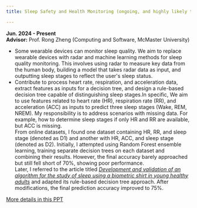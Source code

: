 ```yaml
---
title: Sleep Safety and Health Monitoring (ongoing, and highly likely that a paper will be published)

---
```


**Jun. 2024 - Present**  
**Advisor:** Prof. Rong Zheng (Computing and Software, McMaster University)
<!--more-->
- Some wearable devices can monitor sleep quality. We aim to replace wearable devices with radar and machine learning methods 
for sleep quality monitoring. This involves using radar to measure key data from the human body, building a model that takes radar data as input, and outputting sleep stages to reflect the user's sleep status.
- Contribute to process heart rate, respiration, and acceleration data, extract features as inputs for a decision tree, and design a rule-based decision tree capable of distinguishing sleep stages.In specific, We aim to use features related to heart rate (HR), respiration rate (RR), and acceleration (ACC) as inputs to predict three sleep stages (Wake, REM, NREM). My responsibility is to address scenarios with missing data. For example, how to determine sleep stages if only HR and RR are available, but ACC is missing.  
  From online datasets, I found one dataset containing HR, RR, and sleep stage (denoted as D1) and another with HR, ACC, and sleep stage (denoted as D2). Initially, I attempted using Random Forest ensemble learning, training separate decision trees on each dataset and combining their results. However, the final accuracy barely approached but still fell short of 70%, showing poor performance.  
  Later, I referred to the article titled *[Development and validation of an algorithm for the study of sleep using a biometric shirt in young healthy adults](#)* and adapted its rule-based decision tree approach. After modifications, the final prediction accuracy improved to 75%.

[More details in this PPT](/uploads/Bedside_Safety_and_Sleep_Monitoring_presentation.pptx)
